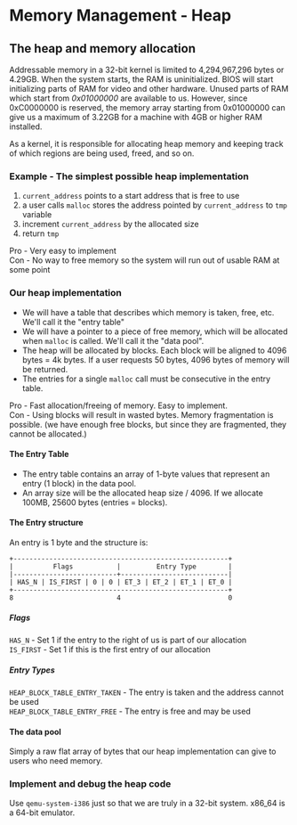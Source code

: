 # Memory Management - Heap

## The heap and memory allocation

Addressable memory in a 32-bit kernel is limited to 4,294,967,296 bytes or 4.29GB. When the system starts, the RAM is uninitialized. BIOS will start initializing parts of RAM for video and other hardware. Unused parts of RAM which start from _0x01000000_ are available to us. However, since 0xC0000000 is reserved, the memory array starting from 0x01000000 can give us a maximum of 3.22GB for a machine with 4GB or higher RAM installed.

As a kernel, it is responsible for allocating heap memory and keeping track of which regions are being used, freed, and so on.

### Example - The simplest possible heap implementation

1. `current_address` points to a start address that is free to use
2. a user calls `malloc` stores the address pointed by `current_address` to `tmp` variable
3. increment `current_address` by the allocated size
4. return `tmp`

Pro - Very easy to implement\
Con - No way to free memory so the system will run out of usable RAM at some point

### Our heap implementation

- We will have a table that describes which memory is taken, free, etc. We'll call it the "entry table"
- We will have a pointer to a piece of free memory, which will be allocated when `malloc` is called. We'll call it the "data pool".
- The heap will be allocated by blocks. Each block will be aligned to 4096 bytes = 4k bytes. If a user requests 50 bytes, 4096 bytes of memory will be returned.
- The entries for a single `malloc` call must be consecutive in the entry table.

Pro - Fast allocation/freeing of memory. Easy to implement.\
Con - Using blocks will result in wasted bytes. Memory fragmentation is possible. (we have enough free blocks, but since they are fragmented, they cannot be allocated.)

#### The Entry Table

- The entry table contains an array of 1-byte values that represent an entry (1 block) in the data pool.
- An array size will be the allocated heap size / 4096. If we allocate 100MB, 25600 bytes (entries = blocks).

#### The Entry structure

An entry is 1 byte and the structure is:

```
+------------------------------------------------------+
|          Flags           |         Entry Type        |
|--------------------------+---------------------------|
| HAS_N | IS_FIRST | 0 | 0 | ET_3 | ET_2 | ET_1 | ET_0 |
+------------------------------------------------------+
8                          4                           0
```

##### Flags

`HAS_N` - Set 1 if the entry to the right of us is part of our allocation\
`IS_FIRST` - Set 1 if this is the first entry of our allocation

##### Entry Types

`HEAP_BLOCK_TABLE_ENTRY_TAKEN` - The entry is taken and the address cannot be used\
`HEAP_BLOCK_TABLE_ENTRY_FREE` - The entry is free and may be used

#### The data pool

Simply a raw flat array of bytes that our heap implementation can give to users who need memory.

### Implement and debug the heap code

Use `qemu-system-i386` just so that we are truly in a 32-bit system. x86_64 is a 64-bit emulator.
